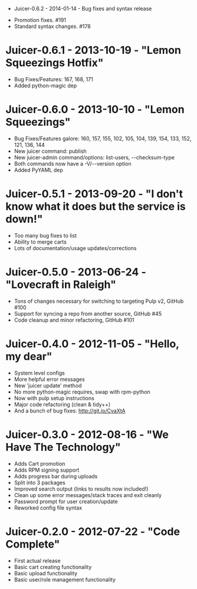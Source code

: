 * Juicer-0.6.2 - 2014-01-14 - Bug fixes and syntax release
- Promotion fixes. #191
- Standard syntax changes. #178

# Juicer-0.6.1 - 2013-10-19 - "Lemon Squeezings Hotfix"
- Bug Fixes/Features: 167, 168, 171
- Added python-magic dep

# Juicer-0.6.0 - 2013-10-10 - "Lemon Squeezings"
- Bug Fixes/Features galore: 160, 157, 155, 102, 105, 104, 139, 154, 133, 152, 121, 136, 144
- New juicer command: publish
- New juicer-admin command/options: list-users, --checksum-type
- Both commands now have a -V/--version option
- Added PyYAML dep

# Juicer-0.5.1 - 2013-09-20 - "I don't know what it does but the service is down!"

- Too many bug fixes to list
- Ability to merge carts
- Lots of documentation/usage updates/corrections

# Juicer-0.5.0 - 2013-06-24 - "Lovecraft in Raleigh"

- Tons of changes necessary for switching to targeting Pulp v2, GitHub #100
- Support for syncing a repo from another source, GitHub #45
- Code cleanup and minor refactoring, GitHub #101

# Juicer-0.4.0 - 2012-11-05 - "Hello, my dear"

- System level configs
- More helpful error messages
- New 'juicer update' method
- No more python-magic requires, swap with rpm-python
- Now with pulp setup instructions
- Major code refactoring (clean & tidy++)
- And a bunch of bug fixes: http://git.io/CvaXtA

# Juicer-0.3.0 - 2012-08-16 - "We Have The Technology"

* Adds Cart promotion
* Adds RPM signing support
* Adds progress bar during uploads
* Split into 3 packages
* Improved search output (links to results now included!)
* Clean up some error messages/stack traces and exit cleanly
* Password prompt for user creation/update
* Reworked config file syntax

# Juicer-0.2.0 - 2012-07-22 - "Code Complete"

* First actual release
* Basic cart creating functionality
* Basic upload functionality
* Basic user/role management functionality
